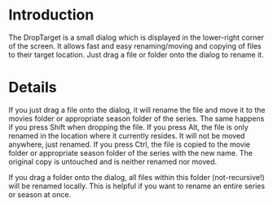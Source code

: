# Introduction #

The DropTarget is a small dialog which is displayed in the lower-right corner of the screen. It allows fast and easy renaming/moving and copying of files to their target location. Just drag a file or folder onto the dialog to rename it.


# Details #

If you just drag a file onto the dialog, it will rename the file and move it to the movies folder or appropriate season folder of the series. The same happens if you press Shift when dropping the file.
If you press Alt, the file is only renamed in the location where it currently resides. It will not be moved anywhere, just renamed.
If you press Ctrl, the file is copied to the movie folder or appropriate season folder of the series with the new name. The original copy is untouched and is neither renamed nor moved.

If you drag a folder onto the dialog, all files within this folder (not-recursive!) will be renamed locally. This is helpful if you want to rename an entire series or season at once.